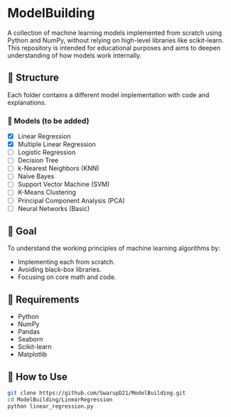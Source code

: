 # ModelBuilding

A collection of machine learning models implemented from scratch using Python and NumPy, without relying on high-level libraries like scikit-learn.  
This repository is intended for educational purposes and aims to deepen understanding of how models work internally.

## 📂 Structure

Each folder contains a different model implementation with code and explanations.

### 🔧 Models (to be added)
- [x] Linear Regression
- [x] Multiple Linear Regression
- [ ] Logistic Regression
- [ ] Decision Tree
- [ ] k-Nearest Neighbors (KNN)
- [ ] Naive Bayes
- [ ] Support Vector Machine (SVM)
- [ ] K-Means Clustering
- [ ] Principal Component Analysis (PCA)
- [ ] Neural Networks (Basic)

## 🧠 Goal

To understand the working principles of machine learning algorithms by:
- Implementing each from scratch.
- Avoiding black-box libraries.
- Focusing on core math and code.

## 📌 Requirements

- Python 
- NumPy
- Pandas
- Seaborn
- Scikit-learn
- Matplotlib 

## 🚀 How to Use

```bash
git clone https://github.com/SwarupD21/ModelBuilding.git
cd ModelBuilding/LinearRegression
python linear_regression.py
